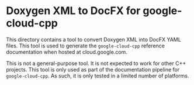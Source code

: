 # Doxygen XML to DocFX for google-cloud-cpp

This directory contains a tool to convert Doxygen XML into DocFX YAML files.
This tool is used to generate the `google-cloud-cpp` reference documentation
when hosted at cloud.google.com.

This is not a general-purpose tool. It is not expected to work for other C++
projects. This tool is only used as part of the documentation pipeline for
`google-cloud-cpp`. As such, it is only tested in a limited number of platforms.
